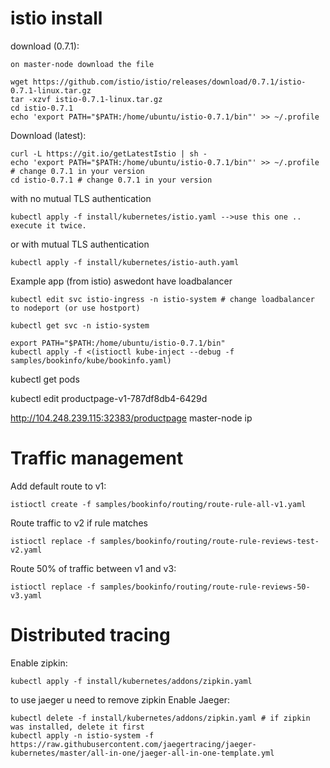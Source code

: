 # istio install

download (0.7.1):
```
on master-node download the file

wget https://github.com/istio/istio/releases/download/0.7.1/istio-0.7.1-linux.tar.gz
tar -xzvf istio-0.7.1-linux.tar.gz
cd istio-0.7.1
echo 'export PATH="$PATH:/home/ubuntu/istio-0.7.1/bin"' >> ~/.profile
```

Download (latest):
```
curl -L https://git.io/getLatestIstio | sh -
echo 'export PATH="$PATH:/home/ubuntu/istio-0.7.1/bin"' >> ~/.profile # change 0.7.1 in your version
cd istio-0.7.1 # change 0.7.1 in your version
```

with no mutual TLS authentication
```
kubectl apply -f install/kubernetes/istio.yaml -->use this one .. execute it twice.
```

or with mutual TLS authentication
```
kubectl apply -f install/kubernetes/istio-auth.yaml
```

Example app (from istio)
aswedont have loadbalancer 
```
kubectl edit svc istio-ingress -n istio-system # change loadbalancer to nodeport (or use hostport)

kubectl get svc -n istio-system

export PATH="$PATH:/home/ubuntu/istio-0.7.1/bin"
kubectl apply -f <(istioctl kube-inject --debug -f samples/bookinfo/kube/bookinfo.yaml)
```
kubectl get pods

kubectl edit productpage-v1-787df8db4-6429d

http://104.248.239.115:32383/productpage   master-node ip

# Traffic management

Add default route to v1:
```
istioctl create -f samples/bookinfo/routing/route-rule-all-v1.yaml
```

Route traffic to v2 if rule matches
```
istioctl replace -f samples/bookinfo/routing/route-rule-reviews-test-v2.yaml
```

Route 50% of traffic between v1 and v3:
```
istioctl replace -f samples/bookinfo/routing/route-rule-reviews-50-v3.yaml
```

# Distributed tracing

Enable zipkin:
```
kubectl apply -f install/kubernetes/addons/zipkin.yaml
```
to use jaeger u need to remove zipkin
Enable Jaeger:
```
kubectl delete -f install/kubernetes/addons/zipkin.yaml # if zipkin was installed, delete it first
kubectl apply -n istio-system -f https://raw.githubusercontent.com/jaegertracing/jaeger-kubernetes/master/all-in-one/jaeger-all-in-one-template.yml

```

